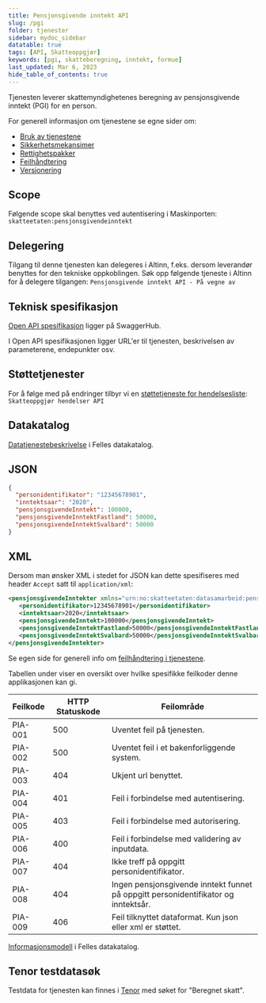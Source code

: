 ```yaml
---
title: Pensjonsgivende inntekt API
slug: /pgi
folder: tjenester
sidebar: mydoc_sidebar
datatable: true
tags: [API, Skatteoppgjør]
keywords: [pgi, skatteberegning, inntekt, formue]
last_updated: Mar 6, 2023
hide_table_of_contents: true
---
```

<summary>Tjenesten leverer skattemyndighetenes beregning av pensjonsgivende inntekt (PGI) for en person.</summary>

<Tabs underline={true}>
<TabItem headerText="Om tjenesten" itemKey="itemKey-1" default>

For generell informasjon om tjenestene se egne sider om:
* [Bruk av tjenestene](../om/bruk.md)
* [Sikkerhetsmekansimer](../om/sikkerhet.md)
* [Rettighetspakker](../om/rettighetspakker.md)
* [Feilhåndtering](../om/feil.md)
* [Versjonering](../om/versjoner.md)

## Scope
Følgende scope skal benyttes ved autentisering i Maskinporten: `skatteetaten:pensjonsgivendeinntekt`

## Delegering
Tilgang til denne tjenesten kan delegeres i Altinn, f.eks. dersom leverandør benyttes for den tekniske oppkoblingen. Søk opp følgende tjeneste i Altinn for å delegere tilgangen: `Pensjonsgivende inntekt API - På vegne av`

## Teknisk spesifikasjon
[Open API spesifikasjon](https://app.swaggerhub.com/apis/Skatteetaten_Deling/pensjonsgivendeinntekt-api) ligger på SwaggerHub.

I Open API spesifikasjonen ligger URL'er til tjenesten, beskrivelsen av parameterene, endepunkter osv.

  
## Støttetjenester

For å følge med på endringer tilbyr vi en [støttetjeneste for hendelsesliste](./hendelser.md): `Skatteoppgjør hendelser API`
  
## Datakatalog
 
[Datatjenestebeskrivelse](https://data.norge.no/dataservices/4bb0588b-709b-3a1f-8e1f-bbb231138daf) i Felles datakatalog.

</TabItem>
<TabItem headerText="Eksempler" itemKey="itemKey-2"> 

## JSON

```json
{
  "personidentifikator": "12345678901",
  "inntektsaar": "2020",
  "pensjonsgivendeInntekt": 100000,
  "pensjonsgivendeInntektFastland": 50000,
  "pensjonsgivendeInntektSvalbard": 50000
}
```

## XML

Dersom man ønsker XML i stedet for JSON kan dette spesifiseres med header `Accept` satt til `application/xml`:

```xml
<pensjonsgivendeInntekter xmlns="urn:no:skatteetaten:datasamarbeid:pensjonsgivendeinntekt:v1">
   <personidentifikator>12345678901</personidentifikator>
   <inntektsaar>2020</inntektsaar>
   <pensjonsgivendeInntekt>100000</pensjonsgivendeInntekt>
   <pensjonsgivendeInntektFastland>50000</pensjonsgivendeInntektFastland>
   <pensjonsgivendeInntektSvalbard>50000</pensjonsgivendeInntektSvalbard>
</pensjonsgivendeInntekter>
```
  
</TabItem>
<TabItem headerText="Feilkoder" itemKey="itemKey-3">

Se egen side for generell info om [feilhåndtering i tjenestene](../om/feil.md).

Tabellen under viser en oversikt over hvilke spesifikke feilkoder denne applikasjonen kan gi.
  
| Feilkode | HTTP Statuskode | Feilområde |
|----------|-----------------|-------|
| PIA-001 | 500 | Uventet feil på tjenesten.  |
| PIA-002 | 500 | Uventet feil i et bakenforliggende system.  |
| PIA-003 | 404 | Ukjent url benyttet. |
| PIA-004 | 401 | Feil i forbindelse med autentisering.  |
| PIA-005 | 403 | Feil i forbindelse med autorisering.  |
| PIA-006 | 400 | Feil i forbindelse med validering av inputdata. |
| PIA-007 | 404 | Ikke treff på oppgitt personidentifikator. |
| PIA-008 | 404 | Ingen pensjonsgivende inntekt funnet på oppgitt personidentifikator og inntektsår.  |
| PIA-009 | 406 | Feil tilknyttet dataformat. Kun json eller xml er støttet. |

</TabItem>
<TabItem headerText="Informasjonsmodell" itemKey="itemKey-4">

[Informasjonsmodell](https://data.norge.no/informationmodels/f734a9fa-3178-3a91-8910-a68cebac0e15) i Felles datakatalog. 

</TabItem>
<TabItem headerText="Test" itemKey="itemKey-5">

## Tenor testdatasøk
Testdata for tjenesten kan finnes i [Tenor](../test/tenor.md) med søket for "Beregnet skatt".
  
</TabItem>
</Tabs>
